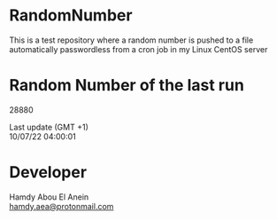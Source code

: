# RandomNumber    
This is a test repository where a random number is pushed to a file automatically passwordless from a cron job in my Linux CentOS server    
# Random Number of the last run   
28880
      
Last update (GMT +1)    
10/07/22 04:00:01
# Developer    
Hamdy Abou El Anein   
hamdy.aea@protonmail.com
